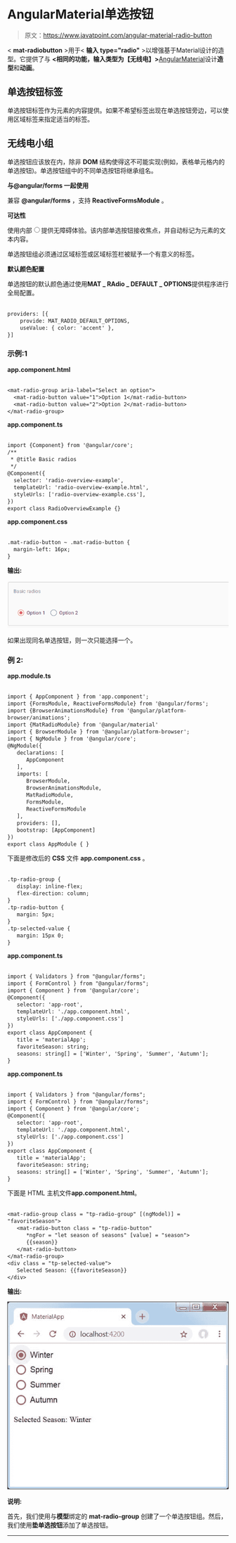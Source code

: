 # AngularMaterial单选按钮

> 原文：<https://www.javatpoint.com/angular-material-radio-button>

< **mat-radiobutton** >用于< **输入 type="radio"** >以增强基于Material设计的造型。它提供了与 **<相同的功能，输入类型为【无线电】>**[AngularMaterial](https://www.javatpoint.com/angular-material)设计**造型**和**动画**。

## 单选按钮标签

单选按钮标签作为<mat-radiobutton>元素的内容提供。如果不希望标签出现在单选按钮旁边，可以使用区域标签来指定适当的标签。</mat-radiobutton>

## 无线电小组

单选按钮应该放在<mat-radio-group>内，除非 **DOM** 结构使得这不可能实现(例如，表格单元格内的单选按钮)。单选按钮组中的不同单选按钮将继承组名。</mat-radio-group>

**与@angular/forms 一起使用**

<mat-radio-group>兼容 **@angular/forms** ，支持 **ReactiveFormsModule** 。</mat-radio-group>

**可达性**

<mat-radio-button>使用内部<input type="radio">提供无障碍体验。该内部单选按钮接收焦点，并自动标记为<mat-radio-button>元素的文本内容。</mat-radio-button></mat-radio-button>

单选按钮组必须通过区域标签或区域标签栏被赋予一个有意义的标签。

**默认颜色配置**

单选按钮的默认颜色通过使用**MAT _ RAdio _ DEFAULT _ OPTIONS**提供程序进行全局配置。

```

providers: [{
    provide: MAT_RADIO_DEFAULT_OPTIONS,
    useValue: { color: 'accent' },
}]

```

### 示例:1

**app.component.html**

```

<mat-radio-group aria-label="Select an option">
  <mat-radio-button value="1">Option 1</mat-radio-button>
  <mat-radio-button value="2">Option 2</mat-radio-button>
</mat-radio-group>

```

**app.component.ts**

```

import {Component} from '@angular/core';
/**
 * @title Basic radios
 */
@Component({
  selector: 'radio-overview-example',
  templateUrl: 'radio-overview-example.html',
  styleUrls: ['radio-overview-example.css'],
})
export class RadioOverviewExample {}

```

**app.component.css**

```

.mat-radio-button ~ .mat-radio-button {
  margin-left: 16px;
}

```

**输出:**

![Angular Material Radio Button](img/cdbb2a798c0f9d8c0bf6001437b21cfd.png)

如果出现同名单选按钮，则一次只能选择一个。

### 例 2:

**app.module.ts**

```

import { AppComponent } from 'app.component';
import {FormsModule, ReactiveFormsModule} from '@angular/forms';
import {BrowserAnimationsModule} from '@angular/platform-browser/animations';
import {MatRadioModule} from '@angular/material'
import { BrowserModule } from '@angular/platform-browser';
import { NgModule } from '@angular/core';
@NgModule({
   declarations: [
      AppComponent
   ],
   imports: [
      BrowserModule,
      BrowserAnimationsModule,
      MatRadioModule,
      FormsModule,
      ReactiveFormsModule
   ],
   providers: [],
   bootstrap: [AppComponent]
})
export class AppModule { }

```

下面是修改后的 **CSS** 文件 **app.component.css** 。

```

.tp-radio-group {
   display: inline-flex;
   flex-direction: column;
}
.tp-radio-button {
   margin: 5px;
}
.tp-selected-value {
   margin: 15px 0;
}

```

**app.component.ts**

```

import { Validators } from "@angular/forms";
import { FormControl } from "@angular/forms";
import { Component } from '@angular/core';
@Component({
   selector: 'app-root',
   templateUrl: './app.component.html',
   styleUrls: ['./app.component.css']
})
export class AppComponent {
   title = 'materialApp'; 
   favoriteSeason: string;
   seasons: string[] = ['Winter', 'Spring', 'Summer', 'Autumn'];
}

```

**app.component.ts**

```

import { Validators } from "@angular/forms";
import { FormControl } from "@angular/forms";
import { Component } from '@angular/core';
@Component({
   selector: 'app-root',
   templateUrl: './app.component.html',
   styleUrls: ['./app.component.css']
})
export class AppComponent {
   title = 'materialApp'; 
   favoriteSeason: string;
   seasons: string[] = ['Winter', 'Spring', 'Summer', 'Autumn'];
}

```

下面是 HTML 主机文件**app.component.html**。

```

<mat-radio-group class = "tp-radio-group" [(ngModel)] = "favoriteSeason">
   <mat-radio-button class = "tp-radio-button"
      *ngFor = "let season of seasons" [value] = "season">
      {{season}}
   </mat-radio-button>
</mat-radio-group>
<div class = "tp-selected-value">
   Selected Season: {{favoriteSeason}}
</div>

```

**输出:**

![Angular Material Radio Button](img/1590326001c9913ba1e79dda7132dff0.png)

**说明:**

首先，我们使用与**模型**绑定的 **mat-radio-group** 创建了一个单选按钮组。然后，我们使用**垫单选按钮**添加了单选按钮。

* * *